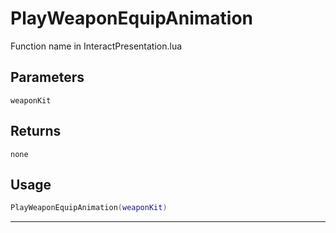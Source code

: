 # PlayWeaponEquipAnimation
Function name in InteractPresentation.lua
## Parameters
`weaponKit`
## Returns
`none`
## Usage
```lua
PlayWeaponEquipAnimation(weaponKit)
```
---
